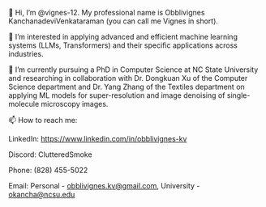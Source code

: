 👋 Hi, I’m @vignes-12. My professional name is Obblivignes KanchanadeviVenkataraman (you can call me Vignes in short).

👀 I’m interested in applying advanced and efficient machine learning systems (LLMs, Transformers) and their specific applications across industries.

🌱 I’m currently pursuing a PhD in Computer Science at NC State University and researching in collaboration with Dr. Dongkuan Xu of the Computer Science department and Dr. Yang Zhang of the Textiles department on applying ML models for super-resolution and image denoising of single-molecule microscopy images.

📫 How to reach me:

LinkedIn: https://www.linkedin.com/in/obblivignes-kv

Discord: ClutteredSmoke

Phone: (828) 455-5022

Email: Personal - obblivignes.kv@gmail.com, University - okancha@ncsu.edu
